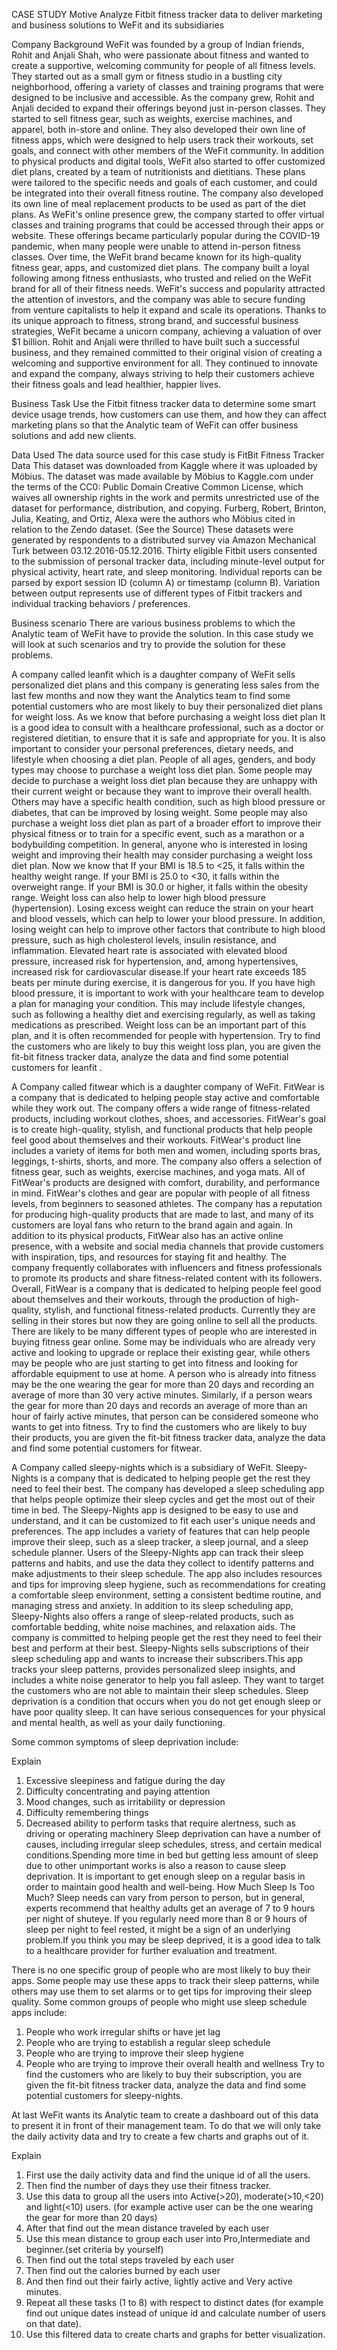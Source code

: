 CASE STUDY
Motive
Analyze Fitbit fitness tracker data to deliver marketing and business solutions to WeFit and its subsidiaries

Company Background
WeFit was founded by a group of Indian friends, Rohit and Anjali Shah, who were passionate about fitness and wanted to create a supportive, welcoming community for people of all fitness levels. They started out as a small gym or fitness studio in a bustling city neighborhood, offering a variety of classes and training programs that were designed to be inclusive and accessible. As the company grew, Rohit and Anjali decided to expand their offerings beyond just in-person classes. They started to sell fitness gear, such as weights, exercise machines, and apparel, both in-store and online. They also developed their own line of fitness apps, which were designed to help users track their workouts, set goals, and connect with other members of the WeFit community. In addition to physical products and digital tools, WeFit also started to offer customized diet plans, created by a team of nutritionists and dietitians. These plans were tailored to the specific needs and goals of each customer, and could be integrated into their overall fitness routine. The company also developed its own line of meal replacement products to be used as part of the diet plans. As WeFit's online presence grew, the company started to offer virtual classes and training programs that could be accessed through their apps or website. These offerings became particularly popular during the COVID-19 pandemic, when many people were unable to attend in-person fitness classes. Over time, the WeFit brand became known for its high-quality fitness gear, apps, and customized diet plans. The company built a loyal following among fitness enthusiasts, who trusted and relied on the WeFit brand for all of their fitness needs. WeFit's success and popularity attracted the attention of investors, and the company was able to secure funding from venture capitalists to help it expand and scale its operations. Thanks to its unique approach to fitness, strong brand, and successful business strategies, WeFit became a unicorn company, achieving a valuation of over $1 billion. Rohit and Anjali were thrilled to have built such a successful business, and they remained committed to their original vision of creating a welcoming and supportive environment for all. They continued to innovate and expand the company, always striving to help their customers achieve their fitness goals and lead healthier, happier lives.

Business Task
Use the Fitbit fitness tracker data to determine some smart device usage trends, how customers can use them, and how they can affect marketing plans so that the Analytic team of WeFit can offer business solutions and add new clients.

Data Used
The data source used for this case study is FitBit Fitness Tracker Data This dataset was downloaded from Kaggle where it was uploaded by Möbius. The dataset was made available by Möbius to Kaggle.com under the terms of the CC0: Public Domain Creative Common License, which waives all ownership rights in the work and permits unrestricted use of the dataset for performance, distribution, and copying. Furberg, Robert, Brinton, Julia, Keating, and Ortiz, Alexa were the authors who Möbius cited in relation to the Zendo dataset. (See the Source) These datasets were generated by respondents to a distributed survey via Amazon Mechanical Turk between 03.12.2016-05.12.2016. Thirty eligible Fitbit users consented to the submission of personal tracker data, including minute-level output for physical activity, heart rate, and sleep monitoring. Individual reports can be parsed by export session ID (column A) or timestamp (column B). Variation between output represents use of different types of Fitbit trackers and individual tracking behaviors / preferences.

Business scenario
There are various business problems to which the Analytic team of WeFit have to provide the solution. In this case study we will look at such scenarios and try to provide the solution for these problems.

A company called leanfit which is a daughter company of WeFit sells personalized diet plans and this company is generating less sales from the last few months and now they want the Analytics team to find some potential customers who are most likely to buy their personalized diet plans for weight loss. As we know that before purchasing a weight loss diet plan It is a good idea to consult with a healthcare professional, such as a doctor or registered dietitian, to ensure that it is safe and appropriate for you. It is also important to consider your personal preferences, dietary needs, and lifestyle when choosing a diet plan. People of all ages, genders, and body types may choose to purchase a weight loss diet plan. Some people may decide to purchase a weight loss diet plan because they are unhappy with their current weight or because they want to improve their overall health. Others may have a specific health condition, such as high blood pressure or diabetes, that can be improved by losing weight. Some people may also purchase a weight loss diet plan as part of a broader effort to improve their physical fitness or to train for a specific event, such as a marathon or a bodybuilding competition. In general, anyone who is interested in losing weight and improving their health may consider purchasing a weight loss diet plan. Now we know that If your BMI is 18.5 to <25, it falls within the healthy weight range. If your BMI is 25.0 to <30, it falls within the overweight range. If your BMI is 30.0 or higher, it falls within the obesity range. Weight loss can also help to lower high blood pressure (hypertension). Losing excess weight can reduce the strain on your heart and blood vessels, which can help to lower your blood pressure. In addition, losing weight can help to improve other factors that contribute to high blood pressure, such as high cholesterol levels, insulin resistance, and inflammation. Elevated heart rate is associated with elevated blood pressure, increased risk for hypertension, and, among hypertensives, increased risk for cardiovascular disease.If your heart rate exceeds 185 beats per minute during exercise, it is dangerous for you. If you have high blood pressure, it is important to work with your healthcare team to develop a plan for managing your condition. This may include lifestyle changes, such as following a healthy diet and exercising regularly, as well as taking medications as prescribed. Weight loss can be an important part of this plan, and it is often recommended for people with hypertension. Try to find the customers who are likely to buy this weight loss plan, you are given the fit-bit fitness tracker data, analyze the data and find some potential customers for leanfit .

A Company called fitwear which is a daughter company of WeFit. FitWear is a company that is dedicated to helping people stay active and comfortable while they work out. The company offers a wide range of fitness-related products, including workout clothes, shoes, and accessories. FitWear's goal is to create high-quality, stylish, and functional products that help people feel good about themselves and their workouts. FitWear's product line includes a variety of items for both men and women, including sports bras, leggings, t-shirts, shorts, and more. The company also offers a selection of fitness gear, such as weights, exercise machines, and yoga mats. All of FitWear's products are designed with comfort, durability, and performance in mind. FitWear's clothes and gear are popular with people of all fitness levels, from beginners to seasoned athletes. The company has a reputation for producing high-quality products that are made to last, and many of its customers are loyal fans who return to the brand again and again. In addition to its physical products, FitWear also has an active online presence, with a website and social media channels that provide customers with inspiration, tips, and resources for staying fit and healthy. The company frequently collaborates with influencers and fitness professionals to promote its products and share fitness-related content with its followers. Overall, FitWear is a company that is dedicated to helping people feel good about themselves and their workouts, through the production of high-quality, stylish, and functional fitness-related products. Currently they are selling in their stores but now they are going online to sell all the products. There are likely to be many different types of people who are interested in buying fitness gear online. Some may be individuals who are already very active and looking to upgrade or replace their existing gear, while others may be people who are just starting to get into fitness and looking for affordable equipment to use at home. A person who is already into fitness may be the one wearing the gear for more than 20 days and recording an average of more than 30 very active minutes. Similarly, if a person wears the gear for more than 20 days and records an average of more than an hour of fairly active minutes, that person can be considered someone who wants to get into fitness. Try to find the customers who are likely to buy their products, you are given the fit-bit fitness tracker data, analyze the data and find some potential customers for fitwear.

A Company called sleepy-nights which is a subsidiary of WeFit. Sleepy-Nights is a company that is dedicated to helping people get the rest they need to feel their best. The company has developed a sleep scheduling app that helps people optimize their sleep cycles and get the most out of their time in bed. The Sleepy-Nights app is designed to be easy to use and understand, and it can be customized to fit each user's unique needs and preferences. The app includes a variety of features that can help people improve their sleep, such as a sleep tracker, a sleep journal, and a sleep schedule planner. Users of the Sleepy-Nights app can track their sleep patterns and habits, and use the data they collect to identify patterns and make adjustments to their sleep schedule. The app also includes resources and tips for improving sleep hygiene, such as recommendations for creating a comfortable sleep environment, setting a consistent bedtime routine, and managing stress and anxiety. In addition to its sleep scheduling app, Sleepy-Nights also offers a range of sleep-related products, such as comfortable bedding, white noise machines, and relaxation aids. The company is committed to helping people get the rest they need to feel their best and perform at their best. Sleepy-Nights sells subscriptions of their sleep scheduling app and wants to increase their subscribers.This app tracks your sleep patterns, provides personalized sleep insights, and includes a white noise generator to help you fall asleep. They want to target the customers who are not able to maintain their sleep schedules. Sleep deprivation is a condition that occurs when you do not get enough sleep or have poor quality sleep. It can have serious consequences for your physical and mental health, as well as your daily functioning.

Some common symptoms of sleep deprivation include:


Explain
 1. Excessive sleepiness and fatigue during the day
 2. Difficulty concentrating and paying attention
 3. Mood changes, such as irritability or depression
 4. Difficulty remembering things
 5. Decreased ability to perform tasks that require alertness, such as driving or
    operating machinery
Sleep deprivation can have a number of causes, including irregular sleep schedules, stress, and certain medical conditions.Spending more time in bed but getting less amount of sleep due to other unimportant works is also a reason to cause sleep deprivation. It is important to get enough sleep on a regular basis in order to maintain good health and well-being. How Much Sleep Is Too Much? Sleep needs can vary from person to person, but in general, experts recommend that healthy adults get an average of 7 to 9 hours per night of shuteye. If you regularly need more than 8 or 9 hours of sleep per night to feel rested, it might be a sign of an underlying problem.If you think you may be sleep deprived, it is a good idea to talk to a healthcare provider for further evaluation and treatment.

There is no one specific group of people who are most likely to buy their apps. Some people may use these apps to track their sleep patterns, while others may use them to set alarms or to get tips for improving their sleep quality. Some common groups of people who might use sleep schedule apps include:

 1. People who work irregular shifts or have jet lag
 2. People who are trying to establish a regular sleep schedule
 3. People who are trying to improve their sleep hygiene
 4. People who are trying to improve their overall health and wellness
Try to find the customers who are likely to buy their subscription, you are given the fit-bit fitness tracker data, analyze the data and find some potential customers for sleepy-nights.

At last WeFit wants its Analytic team to create a dashboard out of this data to present it in front of their management team. To do that we will only take the daily activity data and try to create a few charts and graphs out of it.


Explain
 1. First use the daily activity data and find the unique id of all the users.
 2. Then find the number of days they use their fitness tracker.
 3. Use this data to group all the users into Active(>20), moderate(>10,<20) and
    light(<10) users.
    (for example active user can be the one wearing the gear for more than 20 days)
 4. After that find out the mean distance traveled by each user
 5. Use this mean distance to group each user into Pro,Intermediate and
    beginner.(set criteria by yourself)
 6. Then find out the total steps traveled by each user
 7. Then find out the calories burned by each user
 8. And then find out their fairly active, lightly active and Very active minutes.
 9. Repeat all these tasks (1 to 8) with respect to distinct dates (for example find out
    unique dates instead of unique id and calculate number of users on that date).
 10. Use this filtered data to create charts and graphs for better visualization.
